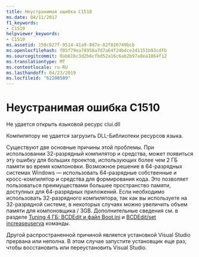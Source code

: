 ```yaml
---
title: Неустранимая ошибка C1510
ms.date: 04/11/2017
f1_keywords:
- C1510
helpviewer_keywords:
- C1510
ms.assetid: 150c827f-9514-41a9-8d7e-82f820749bcb
ms.openlocfilehash: f05f79ea78958a7d7a64f24bdce2d1151b93cdfb
ms.sourcegitcommit: 0ab61bc3d2b6cfbd52a16c6ab2b97a8ea1864f12
ms.translationtype: MT
ms.contentlocale: ru-RU
ms.lasthandoff: 04/23/2019
ms.locfileid: "62208509"
---
```

# <a name="fatal-error-c1510"></a>Неустранимая ошибка C1510

Не удается открыть языковой ресурс clui.dll

Компилятору не удается загрузить DLL-Библиотеки ресурсов языка.

Существуют две основные причины этой проблемы. При использовании 32-разрядный компилятор и средства, может появиться эту ошибку для больших проектов, использующих более чем 2 ГБ памяти во время компоновки. Возможное решение в 64-разрядных системах Windows — использовать 64-разрядные собственные и кросс-компилятор и средства для формирования кода. Это позволяет пользоваться преимуществами большее пространство памяти, доступных для 64-разрядных приложений. Если необходимо использовать 32-разрядного компилятора, так как вы используете на 32-разрядной системе, в некоторых случаях можно увеличить объем памяти для компоновщика / 3GB. Дополнительные сведения см. в разделе [Tuning 4 ГБ: BCDEdit и файл Boot.ini](https://msdn.microsoft.com/library/vs/alm/bb613473) и [BCDEdit/set increaseuserva](https://msdn.microsoft.com/library/ff542202.aspx) команды.

Другой распространенной причиной является установкой Visual Studio прервана или неполна. В этом случае запустите установщик еще раз, чтобы восстановить или переустановить Visual Studio.
